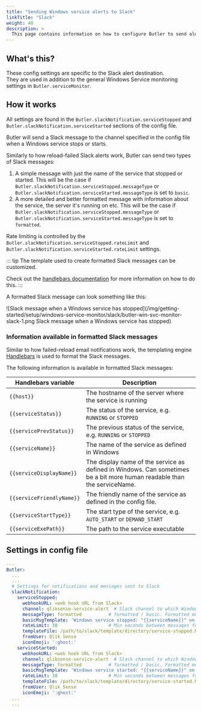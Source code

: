 ```yaml
---
title: "Sending Windows service alerts to Slack"
linkTitle: "Slack"
weight: 40
description: >
  This page contains information on how to configure Butler to send alerts messages to Slack when Windows services stop or start.
---
```


## What's this?

These config settings are specific to the Slack alert destination.  
They are used in addition to the general Windows Service monitoring settings in `Butler.serviceMonitor`.

## How it works

All settings are found in the `Butler.slackNotification.serviceStopped` and `Butler.slackNotification.serviceStarted` sections of the config file.

Butler will send a Slack message to the channel specified in the config file when a Windows service stops or starts.

Similarly to how reload-failed Slack alerts work, Butler can send two types of Slack messages:

1. A simple message with just the name of the service that stopped or started. This will be the case if `Butler.slackNotification.serviceStopped.messageType` or `Butler.slackNotification.serviceStarted.messageType` is set to `basic`.
2. A more detailed and better formatted message with information about the service, the server it's running on etc. This will be the case if `Butler.slackNotification.serviceStopped.messageType` or `Butler.slackNotification.serviceStarted.messageType` is set to `formatted`.

Rate limiting is controlled by the `Butler.slackNotification.serviceStopped.rateLimit` and `Butler.slackNotification.serviceStarted.rateLimit` settings.

::: tip
The template used to create formatted Slack messages can be customized.

Check out the [handlebars documentation](https://handlebarsjs.com/) for more information on how to do this.
:::

A formatted Slack message can look something like this:

![Slack message when a Windows service has stopped](/img/getting-started/setup/windows-service-monitor/slack/butler-win-svc-monitor-slack-1.png Slack message when a Windows service has stopped)

### Information available in formatted Slack messages

Similar to how failed-reload email notifications work, the templating engine [Handlebars](https://handlebarsjs.com/) is used to format the Slack messages.

The following information is available in formatted Slack messages:

| Handlebars variable       | Description                                                                                                             |
| ------------------------- | ----------------------------------------------------------------------------------------------------------------------- |
| `{{host}}`                | The hostname of the server where the service is running                                                                 |
| `{{serviceStatus}}`       | The status of the service, e.g. `RUNNING` or `STOPPED`                                                                  |
| `{{servicePrevStatus}}`   | The previous status of the service, e.g. `RUNNING` or `STOPPED`                                                         |
| `{{serviceName}}`         | The name of the service as defined in Windows                                                                           |
| `{{serviceDisplayName}}`  | The display name of the service as defined in Windows. Can sometimes be a bit more human readable than the serviceName. |
| `{{serviceFriendlyName}}` | The friendly name of the service as defined in the config file.                                                         |
| `{{serviceStartType}}`    | The start type of the service, e.g. `AUTO_START` or `DEMAND_START`                                                      |
| `{{serviceExePath}}`      | The path to the service executable                                                                                      |

## Settings in config file

```yaml
---
Butler:
  ...
  ...
  # Settings for notifications and messages sent to Slack
  slackNotification:
    serviceStopped:
      webhookURL: <web hook URL from Slack>
      channel: qliksense-service-alert  # Slack channel to which Windows service stopped notifications are sent
      messageType: formatted          # formatted / basic. Formatted means that template file below will be used to create the message.
      basicMsgTemplate: 'Windows service stopped: "{{serviceName}}" on host "{{host}}"'       # Only needed if message type = basic
      rateLimit: 30                   # Min seconds between messages for a given Windows service. Defaults to 5 minutes.
      templateFile: /path/to/slack/template/directory/service-stopped.handlebars
      fromUser: Qlik Sense
      iconEmoji: ':ghost:'
    serviceStarted:
      webhookURL: <web hook URL from Slack>
      channel: qliksense-service-alert  # Slack channel to which Windows service stopped notifications are sent
      messageType: formatted          # formatted / basic. Formatted means that template file below will be used to create the message.
      basicMsgTemplate: 'Windows service started: "{{serviceName}}" on host "{{host}}"'       # Only needed if message type = basic
      rateLimit: 30                   # Min seconds between messages for a given Windows service. Defaults to 5 minutes.
      templateFile: /path/to/slack/template/directory/service-started.handlebars
      fromUser: Qlik Sense
      iconEmoji: ':ghost:'
  ...
  ...
```
